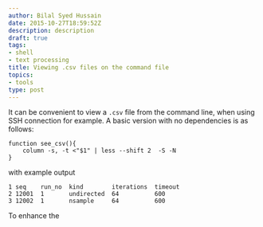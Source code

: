 ```yaml
---
author: Bilal Syed Hussain
date: 2015-10-27T18:59:52Z
description: description
draft: true
tags:
- shell
- text processing
title: Viewing .csv files on the command file
topics:
- tools
type: post
---
```


It can be convenient to view a `.csv` file from the command line, when using SSH connection for example.  A basic version with no dependencies is as  follows:

```shell
function see_csv(){
    column -s, -t <"$1" | less --shift 2  -S -N
}
```

with example output

```csv
1 seq    run_no  kind        iterations  timeout
2 12001  1       undirected  64          600
3 12002  1       nsample     64          600
```

To enhance the
